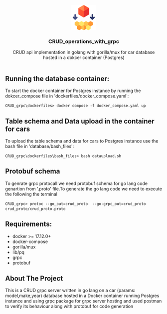 <div align="center">
  <a href="https://github.com/mohammad-siraj/CRUD_operations_with_grpc">
    <img src="images/logo.png" alt="Logo" width="80" height="80">
  </a>
  <h3 align="center">CRUD_operations_with_grpc</h3>
  <p align="center">
    CRUD api implementation in golang with gorilla/mux for car database hosted in a dokcer container (Postgres)  
    <br />
    <br />
  </p>
  <p align="left">
  </p>
</div>
<!-- ABOUT THE PROJECT -->

## Running the database container:
To start the docker container for Postgres instance by running the dokcer_compose file in 'dockerfiles/docker_compose.yaml':

```console
CRUD_grpc\dockerfiles> docker compose -f docker_compose.yaml up
```
## Table schema and Data upload in the container for cars
To upload the table schema and data for cars to  Postgres instance use the bash file in  'database/bash_files':

```console
CRUD_grpc\dockerfiles\bash_files> bash dataupload.sh
```
## Protobuf schema
To genrate grpc protocall we need protobuf schema for go lang code genartion from '.proto' file.To generate the go lang code we need to execute the following the terminal

```console
CRUD_grpc> protoc --go_out=crud_proto  --go-grpc_out=crud_proto crud_proto/crud_proto.proto
```

## Requirements:
* docker >= 17.12.0+
* docker-compose
* gorilla/mux
* lib/pq
* grpc
* protobuf

## About The Project
This is a CRUD grpc server written in go lang on a car (params: model,make,year) database hosted in a Docker container running Postgres instance and using grpc package for grpc server hosting and used postman to verify its behaviour along with protobuf for code generation
